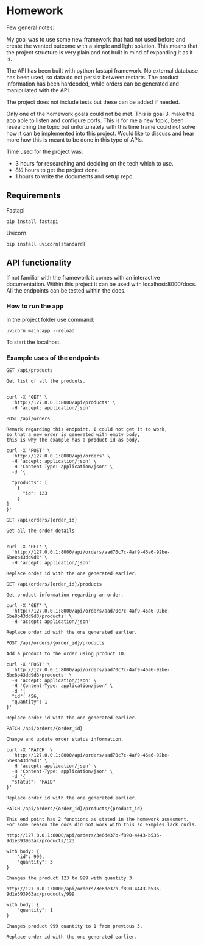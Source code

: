 # Homework

Few general notes:

My goal was to use some new framework that had not used before and create the wanted outcome with a simple and light solution. This means that the project structure is very plain and not built in mind of expanding it as it is.

The API has been built with python fastapi framework. No external database has been used, so data do not persist between restarts. The product information has been hardcoded, while orders can be generated and manipulated with the API.

The project does not include tests but these can be added if needed.

Only one of the homework goals could not be met. This is goal 3. make the app able to listen and configure ports. This is for me a new topic, been researching the topic but unfortunately with this time frame could not solve how it can be implemented into this project. Would like to discuss and hear more how this is meant to be done in this type of APIs. 

Time used for the project was:

* 3 hours for researching and deciding on the tech which to use.
* 8½ hours to get the project done.
* 1 hours to write the documents and setup repo.

## Requirements

Fastapi
`````
pip install fastapi
`````

Uvicorn
`````
pip install uvicorn[standard]
`````
## API functionality

If not familiar with the framework it comes with an interactive documentation. Within this project it can be used with localhost:8000/docs. All the endpoints can be tested within the docs.

### How to run the app

In the project folder use command:
`````
uvicorn main:app --reload
`````
To start the localhost.

### Example uses of the endpoints

`````
GET /api/products

Get list of all the prodcuts.


curl -X 'GET' \
  'http://127.0.0.1:8000/api/products' \
  -H 'accept: application/json'
`````

`````
POST /api/orders

Remark regarding this endpoint. I could not get it to work,
so that a new order is generated with empty body, 
this is why the example has a product id as body.

curl -X 'POST' \
  'http://127.0.0.1:8000/api/orders' \
  -H 'accept: application/json' \
  -H 'Content-Type: application/json' \
  -d '{ 

  "products": [
    {
      "id": 123
    }
]
}'
`````

`````
GET /api/orders/{order_id}

Get all the order details


curl -X 'GET' \
  'http://127.0.0.1:8000/api/orders/aad70c7c-4af9-46a6-92be-5be8b43dd9d3' \
  -H 'accept: application/json'

Replace order id with the one generated earlier.
`````

`````
GET /api/orders/{order_id}/products

Get product information regarding an order.

curl -X 'GET' \
  'http://127.0.0.1:8000/api/orders/aad70c7c-4af9-46a6-92be-5be8b43dd9d3/products' \
  -H 'accept: application/json'

Replace order id with the one generated earlier.
`````

`````
POST /api/orders/{order_id}/products

Add a product to the order using product ID.

curl -X 'POST' \
  'http://127.0.0.1:8000/api/orders/aad70c7c-4af9-46a6-92be-5be8b43dd9d3/products' \
  -H 'accept: application/json' \
  -H 'Content-Type: application/json' \
  -d '{
  "id": 456,
  "quantity": 1
}'

Replace order id with the one generated earlier.
`````

`````
PATCH /api/orders/{order_id}

Change and update order status information.

curl -X 'PATCH' \
  'http://127.0.0.1:8000/api/orders/aad70c7c-4af9-46a6-92be-5be8b43dd9d3' \
  -H 'accept: application/json' \
  -H 'Content-Type: application/json' \
  -d '{
  "status": "PAID"
}'

Replace order id with the one generated earlier.
`````

`````
PATCH /api/orders/{order_id}/products/{product_id}

This end point has 2 functions as stated in the homework assesment. For some reason the docs did not work with this so exmples lack curls.

http://127.0.0.1:8000/api/orders/3e6de37b-f890-4443-b536-9d1e393963ac/products/123

with body: {
    "id": 999,
    "quantity": 3
}

Changes the product 123 to 999 with quantity 3.

http://127.0.0.1:8000/api/orders/3e6de37b-f890-4443-b536-9d1e393963ac/products/999

with body: {
    "quantity": 1
}

Changes product 999 quantity to 1 from previous 3.

Replace order id with the one generated earlier.
`````